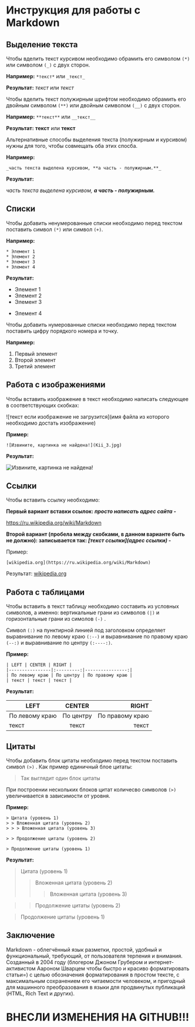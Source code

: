 # **Инструкция для работы с Markdown**

## Выделение текста

Чтобы вделить текст курсивом необходимо обрамить его символом ```(*)``` или символом ```(_)``` с двух сторон. 

**Например:** ```*текст*``` или ```_текст_```

**Результат:** *текст* или _текст_

Чтобы вделить текст полужирным шрифтом необходимо обрамить его двойным символом ```(**)``` или двойным символом ```(__)``` с двух сторон.

**Например:** ```**текст**``` или ```__текст__```

**Результат:** **текст** или __текст__

Альтернативные способы выделения текста (полужирным и курсивом) нужны для того, чтобы совмещать оба этих спосба.

**Например:**
```
_часть текста выделена курсивом, **а часть - полужирным.**_
```
**Результат:**

_часть текста выделена курсивом, **а часть - полужирным.**_

## Списки

Чтобы добавить ненумерованные списки необходимо перед текстом поставить символ ```(*)``` или символ ```(+)```.

**Например:** 
```
* Элемент 1
* Элемент 2
* Элемент 3
+ Элемент 4
```
**Результат:**
* Элемент 1
* Элемент 2
* Элемент 3
+ Элемент 4

Чтобы добавить нумерованные списки необходимо перед текстом поставить цифру порядкого номера и точку.

**Например:**
1. Первый элемент
2. Второй элемент
3. Третий элемент

## Работа с изображениями

Чтобы вставить изображение в текст необходимо написать следующее в соответствующих скобках:

![текст если изображение не загрузится](имя файла из которого необходимо достать изображение)

**Пример:**
```
![Извините, картинка не найдена!](Kii_3.jpg)
```
**Результат:**

![Извините, картинка не найдена!](Kii_3.jpg)

## Ссылки

Чтобы вставить ссылку необходимо:

**Первый вариант вставки ссылок: _просто написать адрес сайта -_**

https://ru.wikipedia.org/wiki/Markdown

**Второй вариант (пробела между скобками, в данном варианте быть не должно): записывается так: _[текст ссылки](адрес ссылки) -_**

Пример:
```
[wikipedia.org](https://ru.wikipedia.org/wiki/Markdown)
```
Результат:
[wikipedia.org](https://ru.wikipedia.org/wiki/Markdown)

## Работа с таблицами

Чтобы вставить в текст таблицу необходимо составить из условных символов, а именно: вертикальные грани из символов ```(|)``` и горизонтальные грани из симолов ```(-)``` .

Символ ```(:)``` на пунктирной линией под заголовком определяет выравнивание по левому краю ```(:--)``` и выравнивание по правому краю ```(--:)``` и выравнивание по центру ```(:----:)```.

**Пример:**
```
| LEFT | CENTER | RIGHT |
|----------------|:---------:|----------------:|
| По левому краю | По центру | По правому краю |
| текст | текст | текст |
```
**Результат:**

| LEFT | CENTER | RIGHT |
|----------------|:---------:|----------------:|
| По левому краю | По центру | По правому краю |
| текст | текст | текст |


## Цитаты
Чтобы добавить блок цитаты необходимо перед текстом поставить символ ```(>)``` . Как пример единичный блое цитаты:
> Так выглядит один блок цитаты

При построении нескольких блоков цитат количесво символов ```(>)``` увеличивается в зависимости от уровня.

**Пример:**
```
> Цитата (уровень 1)    
> > Вложенная цитата (уровень 2)    
> > > Вложенная цитата (уровень 3)    

> > Продолжение цитаты (уровень 2)    

> Продолжение цитаты (уровень 1) 
```
**Результат:**
> Цитата (уровень 1)    
> > Вложенная цитата (уровень 2)    
> > > Вложенная цитата (уровень 3)    

> > Продолжение цитаты (уровень 2)    

> Продолжение цитаты (уровень 1) 


## Заключение
Markdown -  облегчённый язык разметки, простой, удобный и функциональный, требующий, от пользователя терпения и внимания. Созданный в 2004 году (блогером Джоном Грубером и интернет-активистом Аароном Шварцем чтобы быстро и красиво форматировать статьи=) с целью обозначения форматирования в простом тексте, с максимальным сохранением его читаемости человеком, и пригодный для машинного преобразования в языки для продвинутых публикаций (HTML, Rich Text и других).


# **ВНЕСЛИ ИЗМЕНЕНИЯ НА GITHUB!!!**
